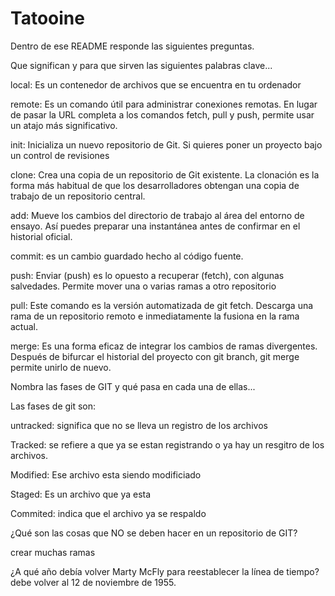 # Tatooine
Dentro de ese README responde las siguientes preguntas.

Que significan y para que sirven las siguientes palabras clave...

local: Es un contenedor de archivos que se encuentra en tu ordenador

remote: Es un comando útil para administrar conexiones remotas. En lugar de pasar la URL completa a los comandos fetch, pull y push, permite usar un atajo más significativo.

init: Inicializa un nuevo repositorio de Git. Si quieres poner un proyecto bajo un control de revisiones


clone: Crea una copia de un repositorio de Git existente. La clonación es la forma más habitual de que los desarrolladores obtengan una copia de trabajo de un repositorio central.

add: Mueve los cambios del directorio de trabajo al área del entorno de ensayo. Así puedes preparar una instantánea antes de confirmar en el historial oficial.

commit: es un cambio guardado hecho al código fuente.

push: Enviar (push) es lo opuesto a recuperar (fetch), con algunas salvedades. Permite mover una o varias ramas a otro repositorio

pull: Este comando es la versión automatizada de git fetch. Descarga una rama de un repositorio remoto e inmediatamente la fusiona en la rama actual.

merge: Es una forma eficaz de integrar los cambios de ramas divergentes. Después de bifurcar el historial del proyecto con git branch, git merge permite unirlo de nuevo.


Nombra las fases de GIT y qué pasa en cada una de ellas...

Las fases de git son:

untracked: significa que no se lleva un registro de los archivos

Tracked: se refiere a que ya se estan registrando o ya hay un resgitro de los archivos.

Modified: Ese archivo esta siendo modificiado

Staged: Es un archivo que ya esta

Commited: indica que el archivo ya se respaldo

¿Qué son las cosas que NO se deben hacer en un repositorio de GIT?

crear muchas ramas

¿A qué año debía volver Marty McFly para reestablecer la línea de tiempo?
debe volver al 12 de noviembre de 1955.
